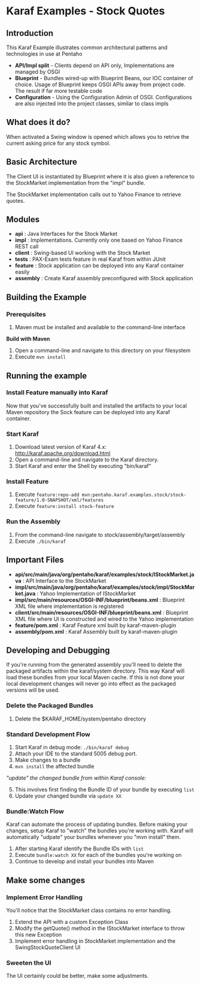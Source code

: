 # Karaf Examples - Stock Quotes
## Introduction
This Karaf Example illustrates common architectural patterns and technologies
in use at Pentaho
* __API/Impl split__ - Clients depend on API only, Implementations are managed by OSGI
* __Blueprint__ - Bundles wired-up with Blueprint Beans, our IOC container of choice. Usage of Blueprint keeps OSGI APIs away from project code. The result if far more testable code
* __Configuration__ - Using the Configuration Admin of OSGI. Configurations are also injected into the project classes, similar to class impls

## What does it do?
When activated a Swing window is opened which allows you to retrive the current asking 
price for any stock symbol.

## Basic Architecture ##
The Client UI is instantiated by Blueprint where it is also given a reference to the StockMarket implementation from the "impl" bundle.

The StockMarket implementation calls out to Yahoo Finance to retrieve quotes.

## Modules
* __api__ : Java Interfaces for the Stock Market
* __impl__ : Implementations. Currently only one based on Yahoo Finance REST call
* __client__ : Swing-based UI working with the Stock Market
* __tests__ : PAX-Exam tests feature in real Karaf from within JUnit
* __feature__ : Stock application can be deployed into any Karaf container easily
* __assembly__ : Create Karaf assembly preconfigured with Stock application


## Building the Example
### Prerequisites
1. Maven must be installed and available to the command-line interface

__Build with Maven__

1. Open a command-line and navigate to this directory on your filesystem
2. Execute `mvn install`

## Running the example

### Install Feature manually into Karaf

Now that you've successfully built and installed the artifacts to your local Maven repository 
the Sock feature can be deployed into any Karaf container.

### Start Karaf
1. Download latest version of Karaf 4.x: http://karaf.apache.org/download.html
2. Open a command-line and navigate to the Karaf directory.
3. Start Karaf and enter the Shell by executing "bin/karaf"

### Install Feature
1. Execute `feature:repo-add mvn:pentaho.karaf.examples.stock/stock-feature/1.0-SNAPSHOT/xml/features`
2. Execute `feature:install stock-feature`

### Run the Assembly
1. From the command-line navigate to stock/assembly/target/assembly
2. Execute `./bin/karaf`


## Important Files
* __api/src/main/java/org/pentaho/karaf/examples/stock/IStockMarket.java__ : API Interface to the StockMarket
* __impl/src/main/java/org/pentaho/karaf/examples/stock/impl/StockMarket.java__ : Yahoo Implementation of IStockMarket
* __impl/src/main/resources/OSGI-INF/blueprint/beans.xml__ : Blueprint XML file where implementation is registered
* __client/src/main/resources/OSGI-INF/blueprint/beans.xml__ : Blueprint XML file where UI is constructed and wired to the Yahoo implementation
* __feature/pom.xml__ : Karaf Feature xml built by karaf-maven-plugin
* __assembly/pom.xml__ : Karaf Assembly built by karaf-maven-plugin


## Developing and Debugging
If you're running from the generated assembly you'll need to delete the packaged 
artifacts within the karaf/system directory. This way Karaf will load these bundles 
from your local Maven cache. If this is not done your 
local development changes will never go into effect as the packaged versions 
will be used.

### Delete the Packaged Bundles
1. Delete the $KARAF_HOME/system/pentaho directory

### Standard Development Flow
1. Start Karaf in debug mode: `./bin/karaf debug`
2. Attach your IDE to the standard 5005 debug port.
3. Make changes to a bundle
4. `mvn install` the affected bundle

*"update" the changed bundle from within Karaf console:*

5. This involves first finding the Bundle ID of your bundle by executing `list`
6. Update your changed bundle via `update XX`

### Bundle:Watch Flow
Karaf can automate the process of updating bundles. Before making your changes, 
setup Karaf to "watch" the bundles you're working with. Karaf will automatically 
"udpate" your bundles whenever you "mvn install" them.

1. After starting Karaf identify the Bundle IDs with `list`
2. Execute `bundle:watch XX` for each of the bundles you're working on
3. Continue to develop and install your bundles into Maven

## Make some changes
### Implement Error Handling

You'll notice that the StockMarket class contains no error handling. 

1. Extend the API with a custom Exception Class
2. Modify the getQuote() method in the IStockMarket interface to throw this new Exception
3. Implement error handling in StockMarket implementation and the SwingStockQuoteClient UI

### Sweeten the UI

The UI certainly could be better, make some adjustments.
